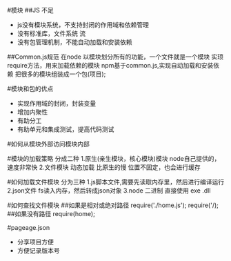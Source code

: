 #模块
##JS 不足
- js没有模块系统，不支持封闭的作用域和依赖管理
- 没有标准库，文件系统 流
- 没有包管理机制，不能自动加载和安装依赖

##Common.js规范
在node
以模块划分所有的功能，一个文件就是一个模块
实顼require方法，用来加载依赖的模块
npm基于common.js,实现自动加载和安装依赖
把很多的模块组装成一个包(项目);

#模块和包的优点
- 实现作用域的封闭，封装变量
- 增加内聚性
- 有助分工
- 有助单元和集成测试，提高代码测试

#如何从模块外部访问模块内部

#模块的加载策略
分成二种
1.原生(亲生模块，核心模块)模块 node自己提供的，速度非常快
2.文件模块  动态加载  比原生的慢 位置不固定，也会进行缓存

#如何加载文件模块
分为三种
1.js脚本文件,需要先读取内存里，然后进行编译运行
2.json文件 fs读入内存，然后转成json对象
3.node 二进制 直接使用 exe .dll

#如何查找文件模块
##如果是相对或绝对路径
require('./home.js');
require('/);
##如果没有路径
require(home);


#pageage.json
- 分享项目方便
- 方便记录版本号
